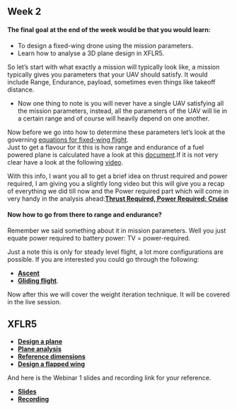 ## Week 2
#### The final goal at the end of the week would be that you would learn:
* To design a fixed-wing drone using the mission parameters.<br/>
* Learn how to analyse a 3D plane design in XFLR5.


So let’s start with what exactly a mission will typically look like, a mission typically gives you parameters that your UAV should satisfy. It would include Range, Endurance, payload, sometimes even things like takeoff distance.<br/>
* Now one thing to note is you will never have a single UAV satisfying all the mission parameters, instead, all the parameters of the UAV will lie in a certain range and of course will heavily depend on one another.

Now before we go into how to determine these parameters let’s look at the governing [equations for fixed-wing flight](https://www.grc.nasa.gov/www/k-12/airplane/cruise.html).<br/>
Just to get a flavour for it this is how range and endurance of a fuel powered plane is calculated have a look at this [document](https://nptel.ac.in/content/storage2/courses/101104007/Module2/Lec9.pdf).If it is not very clear have a look at the following [video](https://youtu.be/2NR2eFxaK74).

With this info, I want you all to get a brief idea on thrust required and power required, I am giving you a slightly long video but this will give you a recap of everything we did till now and the Power required part which will come in very handy in the analysis ahead:**[Thrust Required, Power Required: Cruise](https://youtu.be/YDChv27slEE)**


#### Now how to go from there to range and endurance?
Remember we said something about it in mission parameters.
Well you just equate power required to battery power: TV = power-required.

Just a note this is only for steady level flight, a lot more configurations are possible. If you are interested you could go through the following: 
 * **[Ascent](https://www.grc.nasa.gov/www/k-12/airplane/climb.html)**
 * **[Gliding flight](https://www.grc.nasa.gov/www/k-12/airplane/glidang.html)**.<br/>

Now after this we will cover the weight iteration technique. It will be covered in the live session.

## XFLR5
* **[Design a plane](https://youtu.be/vhykE-mVBO4)**
* **[Plane analysis](https://youtu.be/bJddlSRSZGY)**
* **[Reference dimensions](https://youtu.be/VH3M1NQYZPA)**
* **[Design a flapped wing](https://youtu.be/uUQhFh0d4uM)**

And here is the Webinar 1 slides and recording link for your reference.
* **[Slides](https://docs.google.com/presentation/d/1yDpFzJeMpa7GxheA2u-Rbdd2NnsJJzdS3lKUppqSnF0/edit?usp=sharing)**
* **[Recording](https://iitbacin.sharepoint.com/sites/LSAircraftdesignandStabilityanalysisusingXFLR5/Shared%20Documents/General/Recordings/webinar%20of%20week1-20210705_170521-Meeting%20Recording.mp4?web=1)**
